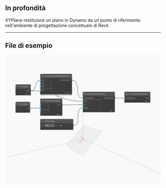 ## In profondità
XYPlane restituisce un piano in Dynamo da un punto di riferimento nell'ambiente di progettazione concettuale di Revit.
___
## File di esempio

![XYPlane](./Autodesk.DesignScript.Geometry.CoordinateSystem.XYPlane_img.jpg)

